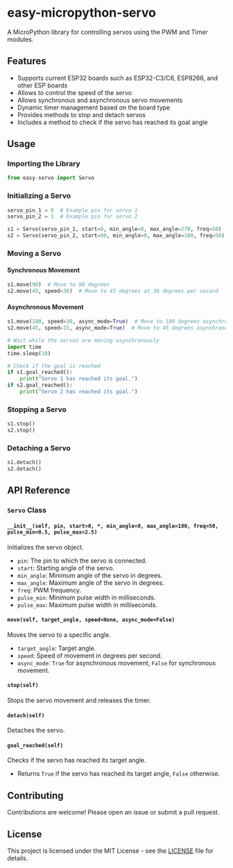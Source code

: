 # easy-micropython-servo
A MicroPython library for controlling servos using the PWM and Timer modules.

## Features

- Supports current ESP32 boards such as ESP32-C3/C6, ESP8266, and other ESP boards
- Allows to control the speed of the servo
- Allows synchronous and asynchronous servo movements
- Dynamic timer management based on the board type
- Provides methods to stop and detach servos
- Includes a method to check if the servo has reached its goal angle

## Usage

### Importing the Library

```python
from easy-servo import Servo
```

### Initializing a Servo

```python
servo_pin_1 = 0  # Example pin for servo 1
servo_pin_2 = 1  # Example pin for servo 2

s1 = Servo(servo_pin_1, start=0, min_angle=0, max_angle=270, freq=50)
s2 = Servo(servo_pin_2, start=90, min_angle=0, max_angle=180, freq=50)
```

### Moving a Servo

#### Synchronous Movement

```python
s1.move(90)  # Move to 90 degrees
s2.move(45, speed=30)  # Move to 45 degrees at 30 degrees per second
```

#### Asynchronous Movement

```python
s1.move(180, speed=30, async_mode=True)  # Move to 180 degrees asynchronously
s2.move(45, speed=15, async_mode=True)  # Move to 45 degrees asynchronously

# Wait while the servos are moving asynchronously
import time
time.sleep(10)

# Check if the goal is reached
if s1.goal_reached():
    print("Servo 1 has reached its goal.")
if s2.goal_reached():
    print("Servo 2 has reached its goal.")
```

### Stopping a Servo

```python
s1.stop()
s2.stop()
```

### Detaching a Servo

```python
s1.detach()
s2.detach()
```

## API Reference

### `Servo` Class

#### `__init__(self, pin, start=0, *, min_angle=0, max_angle=180, freq=50, pulse_min=0.5, pulse_max=2.5)`

Initializes the servo object.

- `pin`: The pin to which the servo is connected.
- `start`: Starting angle of the servo.
- `min_angle`: Minimum angle of the servo in degrees.
- `max_angle`: Maximum angle of the servo in degrees.
- `freq`: PWM frequency.
- `pulse_min`: Minimum pulse width in milliseconds.
- `pulse_max`: Maximum pulse width in milliseconds.

#### `move(self, target_angle, speed=None, async_mode=False)`

Moves the servo to a specific angle.

- `target_angle`: Target angle.
- `speed`: Speed of movement in degrees per second.
- `async_mode`: `True` for asynchronous movement, `False` for synchronous movement.

#### `stop(self)`

Stops the servo movement and releases the timer.

#### `detach(self)`

Detaches the servo.

#### `goal_reached(self)`

Checks if the servo has reached its target angle.

- Returns `True` if the servo has reached its target angle, `False` otherwise.

## Contributing

Contributions are welcome! Please open an issue or submit a pull request.

## License

This project is licensed under the MIT License - see the [LICENSE](LICENSE) file for details.
```
